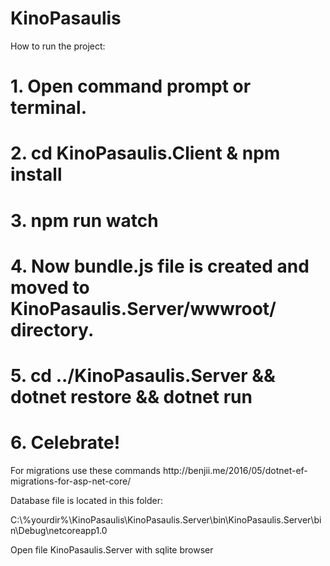 # KinoPasaulis

How to run the project:
<h1> 1. Open command prompt or terminal. </h1>
<h1> 2. cd KinoPasaulis.Client & npm install </h1>
<h1> 3. npm run watch </h1>
<h1> 4. Now bundle.js file is created and moved to KinoPasaulis.Server/wwwroot/ directory. </h1>
<h1> 5. cd ../KinoPasaulis.Server && dotnet restore && dotnet run </h1>
<h1> 6. Celebrate! </h1>

<p> For migrations use these commands http://benjii.me/2016/05/dotnet-ef-migrations-for-asp-net-core/ </p>
<p> Database file is located in this folder: </p>
C:\%yourdir%\KinoPasaulis\KinoPasaulis.Server\bin\KinoPasaulis.Server\bin\Debug\netcoreapp1.0

Open file KinoPasaulis.Server with sqlite browser